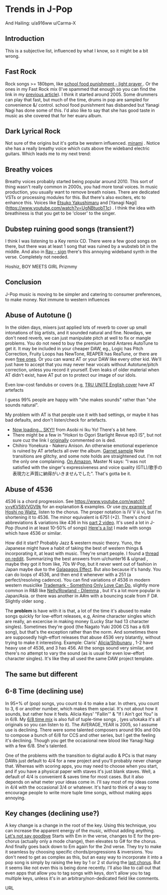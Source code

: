 # Trends in J-Pop

And Hailing:  u/a916ww u/Carma-X

Introduction
---
This is a subjective list, influenced by what I know, so it might be a bit wrong.

Fast Rock
---
Rock songs >= 180bpm, like [school food punishment - light prayer ](https://www.youtube.com/watch?v=2vOkageaKdk) . Or the ones in my Fast Rock mix (I've spammed that enough so you can find the link in my [previous article](https://github.com/junh1024/junh1024-Documents/blob/master/Music/G%23%20is%20the%20most%20emotional%20key%20for%20Anime%20music.md#definitions)). I think it started around 2005. Some drummers can play that fast, but much of the time, drums in pop are sampled for convenience &/ control. school food punishment has disbanded but Yanagi Nagi has done some of this. I'd also like to say that she has good taste in music as she covered that for her euaru album. 

Dark Lyrical Rock
---
Not sure of the origins but it's gotta be western influenced. [minami](https://www.youtube.com/watch?v=HIRiduzNLzQ) . Notice she has a really breathy voice which cuts above the wideband electric guitars. Which leads me to my next trend:

Breathy voices
---
Breathy voices probably started being popular around 2010. This sort of thing wasn't really common in 2000s, you had more tonal voices. In music production, you usually want to remove breath noises. There are dedicated VSTs or processing modules for this. But there's also exciters, etc to enhance this. Voices like [Etsuko Yakushimaru](https://www.youtube.com/watch?v=UHutOselSBE) and [Yanagi Nagi] (https://www.youtube.com/watch?v=UgNBtuobT1c) . I think the idea with breathiness is that you get to be 'closer' to the singer.

Dubstep ruining good songs (transient?)
---
I think I was listening to a Key remix CD. There were a few good songs on there, but there was at least 1 song that was ruined by a wubsteb bit in the middle. And also in [Ray - sign](https://www.youtube.com/watch?v=Mx8rYGl7XJg)  there's this annoying wideband synth in the verse. Completely not needed.

Hoshiz, BOY MEETS GIRL Prizmmy

Conclusion
---
J-Pop music is moving to be simpler and catering to consumer preferences, to make money. Not immune to western influences

Abuse of Autotune ()
---
In the olden days, mixers just applied lots of reverb to cover up small intonations of big artists, and it sounded natural and fine. Nowdays, we don't need reverb, we can just manipulate pitch at well to fix or mangle problems. You do not need to buy the premium brand Antares AutoTune to get it. It may be included in your cheaper DAW, eg., Logic has Pitch Correction, Fruity Loops has NewTone, REAPER has ReaTune, or there are even [free ones](https://cymatics.fm/blogs/production/free-autotune-vst-plugins). Or you can warez AT or your DAW like every other kid. We'll just have to accept that you may never hear vocals without Autotune/pitch correction, unless you record it yourself. Even leaks of older material when AT didn't exist, have AT put on to protect our image of our idols.


Even low-cost fandubs or covers (e.g, [TRU UNITE English cover](https://www.youtube.com/watch?v=ZjpuTUJEpxM) have AT artefacts

I guess 99% people are happy with "she makes sounds" rather than "she sounds natural".

My problem with AT is that people use it with bad settings, or maybe it has bad defaults, and don't listen/check for artefacts.

- [Now loading... SKY!!](https://youtu.be/9gi7Ss0yRgc?t=27) from Asobi ni Iku Yo! There's a bit here.
- There might be a few in "Hokori to Ogori Starlight Revue ep3 IS", but not sure cuz the link I [originally](https://www.youtube.com/watch?v=YF0fMuhuNHU) commented on is ded.
- Chihiro Yonekura - Nakeru Anison. An otherwise emotional experience is ruined by AT artefacts all over the album.  [Garnet sample](https://raw.githubusercontent.com/junh1024/junh1024-Documents/8957b730338629b07adbbb3d9e2ea32c50a70d8e/Music/10%20Garnet.mp3) Note transitions are glitchy, and some note holds are straightened out. I'm not the only one complaining. [On Amazon](https://www.amazon.com/Chihiro-Yonekura-Nakeru-Anison-BVCL-196/dp/B004GJ33D2), Master N says: "I was not satisfied with the singer's expressiveness and voice quality (GTL)/歌手の表現力と声質に納得がいきませんでした". That's gotta be it.


Abuse of 4536
---
4536 is a chord progression. See https://www.youtube.com/watch?v=yKV58VVGV9k for an explanation & examples. Or use [my example of Hoshi no Waltz](https://youtu.be/KsqbqeSrPjY?t=42), listen to the chorus. The proper notation is IV V iii vi, but I'm shortening it to 4536. The minor equivalent is 6751 (+2). There's chord abbreviations & variations like 436 in his [part 2 video](https://www.youtube.com/watch?v=Ne_9UnKcSb4&t=41s). It's used a lot in J-Pop (found in at least 10-50% of songs) [Here's a list](https://pastebin.com/G0AUcZvp) I made with songs which have 4536 or similar.

How did it start? Probably Jazz & western music theory. Yuno, the Japanese might have a habit of taking the best of western things & incorporating it, at least with music.  They're smart people. I found a [thread on reddit](https://old.reddit.com/r/musictheory/comments/4jfwyr/why_is_this_chord_progression_so_common_in/). Summarizing the best answers from u/chunter16 & u/gnad , maybe they got it from like, 70s W-Pop, but it never went out of fashion in Japan maybe due to the [Galapagos Effect](https://en.wikipedia.org/wiki/Galapagos_effect). But also because it's handy. You can do loops of 4536, and then end it whenever with a 251 (a perfect/resolving cadence). You can find variations of 4536 in modern western musiclike [Trademark - Something Only Love Can Do](https://youtu.be/P_IGBqm4MA0?t=48), slightly more common in R&B like [Nelly/Rowland - Dilemma](https://www.youtube.com/watch?v=8WYHDfJDPDc) , but it's a lot more popular in Japan/Asia. or there was another in A#m with a bouncing scale from  F D#. Slightly older song .

The **problem** is have with it is that, a lot of the time it's abused to  make songs quickly for low-effort releases, e.g, Anime character singles which are really, an excercise in making money (Lucky Star had 13 character singles). Sometimes they're good (the Nagato Yuki 2006 CS has a 6/8 song), but that's the exception rather than the norm. And sometimes there are supposedly high-effort releases that abuse 4536 very blatantly, without trying to make it interesting. Example: Claris' [Alicia/Shibunaru](https://www.youtube.com/watch?v=q12kHKOYz_k) , 1-2 have heavy use of 4536, and 3 has 456. All the songs sound very similar, and there's no attempt to vary the sound (as is usual for even low-effort character singles). It's like they all used the same DAW project template.

The same but different
---


6-8 Time (declining use)
---
In 95+% of (pop) songs, you count to 4 to make a bar. In others, you count to 3, 6 or another number, which makes them special. It's not about how it sounds, but rather how it feels.  Alicia Keys' "Fallin'" & "If I Ain't got You" is in 6/8. My [6/8 time mix](https://hearthis.at/jzgmyrcb/6-8segue51k4/) is also full of tuple-time songs , (yes u/tokaka it's all originals so you can listen to it). The AVERAGE_YEAR is 2005, so I assume use is declining. There were some talented composers around 90s and 00s to compose a bunch of 6/8 for CCS and other series, but I get the feeling it's declining. Though you get the occasional new blood like Yanagi Nagi with a few 6/8. She's talented.

One of the problems with the transition to digital audio & PCs is that many DAWs just default to 4/4 for a new project and you'll probably never change that. Whereas with scoring apps, you may need to choose when you start, and if you have a physical paper with staves it's just blank staves. Well, a default of 4/4 is convenient & saves time for most cases. But it also depends on what meter your ideas come in. I'll say most of my ideas come in 4/4 with the occasional 3/4 or whatever. It's hard to think of a way to encourage people to write more tuple time songs, without making apps annoying.


Key changes (declining use?)
---
A key change is a change in the root of the key. Using this technique, you can increase the apparent energy of the music, without adding anything. [Let's not say goodbye](https://www.youtube.com/watch?v=b0CnFW1cqfQ)  Starts with Em in the verse, changes to E for the pre-chorus (actually only a mode change), then elevates to G# for the chorus. And finally goes back down to Em again for the 2nd verse. They try to make it seamless by choosing specific chords/progressions & inversions. You don't need to get as complex as this, but an easy way to incorporate it into a pop song is simply by raising the key by 1 or 2 st during the [last chorus](https://youtu.be/EgGnreyPmaQ?t=203). But it seems like not even this is being done recently. I'll also like to call out that even apps that allow you to tag  songs with keys, don't allow you to tag multiple keys, unless it's in an arbitrary/non-dedicated field like comments.


URL

